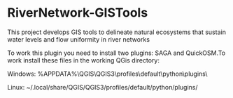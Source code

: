 # RiverNetwork-GISTools
This project develops GIS tools to delineate natural ecosystems that sustain water levels and flow uniformity in river networks


To work this plugin you need to install two plugins: SAGA and QuickOSM.To work install these files in the working QGis directory:

Windows: %APPDATA%\QGIS\QGIS3\profiles\default\python\plugins\

Linux: ~/.local/share/QGIS/QGIS3/profiles/default/python/plugins/
